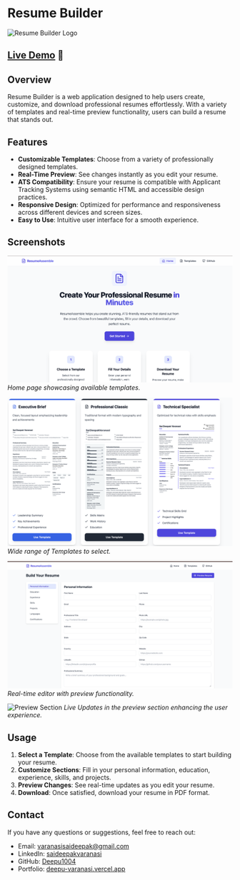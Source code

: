 # Resume Builder

![Resume Builder Logo](https://github.com/Deepu1004/Resume-Assemble-Public/blob/main/Images/logo-png.png)

## **[Live Demo](https://snap-resume-builder.vercel.app/)** 🚀

## Overview

Resume Builder is a web application designed to help users create, customize, and download professional resumes effortlessly. With a variety of templates and real-time preview functionality, users can build a resume that stands out.

## Features

- **Customizable Templates**: Choose from a variety of professionally designed templates.
- **Real-Time Preview**: See changes instantly as you edit your resume.
- **ATS Compatibility**: Ensure your resume is compatible with Applicant Tracking Systems using semantic HTML and accessible design practices.
- **Responsive Design**: Optimized for performance and responsiveness across different devices and screen sizes.
- **Easy to Use**: Intuitive user interface for a smooth experience.

## Screenshots

![Home Page](https://github.com/Deepu1004/Resume-Assemble-Public/blob/main/Images/HomePage.png)
_Home page showcasing available templates._

![Templates Selection](https://github.com/Deepu1004/Resume-Assemble-Public/blob/main/Images/Templates.png)
_Wide range of Templates to select._

![Editor View](https://github.com/Deepu1004/Resume-Assemble-Public/blob/main/Images/Form.png)
_Real-time editor with preview functionality._

![Preview Section](https://github.com/Deepu1004/Resume-Assemble-Public/blob/main/Images/Preview.png)
_Live Updates in the preview section enhancing the user experience._

## Usage

1. **Select a Template**: Choose from the available templates to start building your resume.
2. **Customize Sections**: Fill in your personal information, education, experience, skills, and projects.
3. **Preview Changes**: See real-time updates as you edit your resume.
4. **Download**: Once satisfied, download your resume in PDF format.

## Contact

If you have any questions or suggestions, feel free to reach out:

- Email: [varanasisaideepak@gmail.com](mailto:varanasisaideepak@gmail.com)
- LinkedIn: [saideepakvaranasi](https://linkedin.com/in/saideepakvaranasi)
- GitHub: [Deepu1004](https://github.com/Deepu1004)
- Portfolio: [deepu-varanasi.vercel.app](https://deepu-varanasi.vercel.app)
